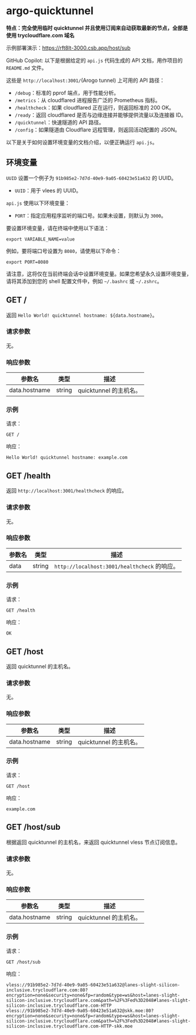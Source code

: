 # argo-quicktunnel

**特点：完全使用临时 quicktunnel 并且使用订阅来自动获取最新的节点，全部是使用 trycloudflare.com 域名**

示例部署演示：https://rft8lt-3000.csb.app/host/sub

GitHub Copilot: 以下是根据给定的 `api.js` 代码生成的 API 文档，用作项目的 `README.md` 文件。

这些是 `http://localhost:3001/`(Arogo tunnel) 上可用的 API 路径：

- `/debug`：标准的 pprof 端点，用于性能分析。
- `/metrics`：从 cloudflared 进程报告广泛的 Prometheus 指标。
- `/healthcheck`：如果 cloudflared 正在运行，则返回标准的 200 OK。
- `/ready`：返回 cloudflared 是否与边缘连接并能够提供流量以及连接器 ID。
- `/quicktunnel`：快速隧道的 API 路径。
- `/config`：如果隧道由 Cloudflare 远程管理，则返回活动配置的 JSON。

以下是关于如何设置环境变量的文档介绍，以便正确运行 `api.js`。

## 环境变量

`UUID` 设置一个例子为 `91b985e2-7d7d-40e9-9a05-60423e51a632` 的 UUID。

- `UUID`：用于 vlees 的 UUID。

`api.js` 使用以下环境变量：

- `PORT`：指定应用程序监听的端口号。如果未设置，则默认为 `3000`。

要设置环境变量，请在终端中使用以下语法：

```
export VARIABLE_NAME=value
```

例如，要将端口号设置为 `8080`，请使用以下命令：

```
export PORT=8080
```

请注意，这将仅在当前终端会话中设置环境变量。如果您希望永久设置环境变量，请将其添加到您的 shell 配置文件中，例如 `~/.bashrc` 或 `~/.zshrc`。

## GET /

返回 `Hello World! quicktunnel hostname: ${data.hostname}`。

### 请求参数

无。

### 响应参数

| 参数名        | 类型   | 描述                   |
| ------------- | ------ | ---------------------- |
| data.hostname | string | quicktunnel 的主机名。 |

### 示例

请求：

```
GET /
```

响应：

```
Hello World! quicktunnel hostname: example.com
```

## GET /health

返回 `http://localhost:3001/healthcheck` 的响应。

### 请求参数

无。

### 响应参数

| 参数名 | 类型   | 描述                                         |
| ------ | ------ | -------------------------------------------- |
| data   | string | `http://localhost:3001/healthcheck` 的响应。 |

### 示例

请求：

```
GET /health
```

响应：

```
OK
```

## GET /host

返回 quicktunnel 的主机名。

### 请求参数

无。

### 响应参数

| 参数名        | 类型   | 描述                   |
| ------------- | ------ | ---------------------- |
| data.hostname | string | quicktunnel 的主机名。 |

### 示例

请求：

```
GET /host
```

响应：

```
example.com
```

## GET /host/sub

根据返回 quicktunnel 的主机名，来返回 quicktunnel vless 节点订阅信息。

### 请求参数

无。

### 响应参数

| 参数名        | 类型   | 描述                   |
| ------------- | ------ | ---------------------- |
| data.hostname | string | quicktunnel 的主机名。 |

### 示例

请求：

```
GET /host/sub
```

响应：

```
vless://91b985e2-7d7d-40e9-9a05-60423e51a632@lanes-slight-silicon-inclusive.trycloudflare.com:80?encryption=none&security=none&fp=random&type=ws&host=lanes-slight-silicon-inclusive.trycloudflare.com&path=%2F%3Fed%3D2048#lanes-slight-silicon-inclusive.trycloudflare.com-HTTP
vless://91b985e2-7d7d-40e9-9a05-60423e51a632@skk.moe:80?encryption=none&security=none&fp=random&type=ws&host=lanes-slight-silicon-inclusive.trycloudflare.com&path=%2F%3Fed%3D2048#lanes-slight-silicon-inclusive.trycloudflare.com-HTTP-skk.moe
```
